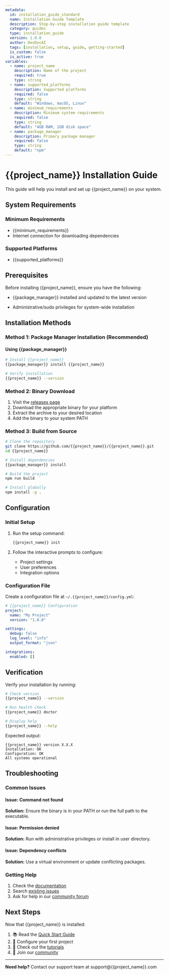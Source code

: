 ```yaml
---
metadata:
  id: installation_guide_standard
  name: Installation Guide Template
  description: Step-by-step installation guide template
  category: guides
  type: installation_guide
  version: 1.0.0
  author: DevDocAI
  tags: [installation, setup, guide, getting-started]
  is_custom: false
  is_active: true
variables:
  - name: project_name
    description: Name of the project
    required: true
    type: string
  - name: supported_platforms
    description: Supported platforms
    required: false
    type: string
    default: "Windows, macOS, Linux"
  - name: minimum_requirements
    description: Minimum system requirements
    required: false
    type: string
    default: "4GB RAM, 2GB disk space"
  - name: package_manager
    description: Primary package manager
    required: false
    type: string
    default: "npm"
---
```


# {{project_name}} Installation Guide

This guide will help you install and set up {{project_name}} on your system.

## System Requirements

### Minimum Requirements
- {{minimum_requirements}}
- Internet connection for downloading dependencies

### Supported Platforms
- {{supported_platforms}}

## Prerequisites

Before installing {{project_name}}, ensure you have the following:

<!-- IF package_manager -->
- {{package_manager}} installed and updated to the latest version
<!-- END IF -->
- Administrative/sudo privileges for system-wide installation

## Installation Methods

### Method 1: Package Manager Installation (Recommended)

<!-- IF package_manager -->
#### Using {{package_manager}}

```bash
# Install {{project_name}}
{{package_manager}} install {{project_name}}

# Verify installation
{{project_name}} --version
```
<!-- END IF -->

### Method 2: Binary Download

1. Visit the [releases page](https://github.com/{{project_name}}/releases)
2. Download the appropriate binary for your platform
3. Extract the archive to your desired location
4. Add the binary to your system PATH

### Method 3: Build from Source

```bash
# Clone the repository
git clone https://github.com/{{project_name}}/{{project_name}}.git
cd {{project_name}}

# Install dependencies
{{package_manager}} install

# Build the project
npm run build

# Install globally
npm install -g .
```

## Configuration

### Initial Setup

1. Run the setup command:
   ```bash
   {{project_name}} init
   ```

2. Follow the interactive prompts to configure:
   - Project settings
   - User preferences
   - Integration options

### Configuration File

Create a configuration file at `~/.{{project_name}}/config.yml`:

```yaml
# {{project_name}} Configuration
project:
  name: "My Project"
  version: "1.0.0"

settings:
  debug: false
  log_level: "info"
  output_format: "json"

integrations:
  enabled: []
```

## Verification

Verify your installation by running:

```bash
# Check version
{{project_name}} --version

# Run health check
{{project_name}} doctor

# Display help
{{project_name}} --help
```

Expected output:
```
{{project_name}} version X.X.X
Installation: OK
Configuration: OK
All systems operational
```

## Troubleshooting

### Common Issues

#### Issue: Command not found
**Solution:** Ensure the binary is in your PATH or run the full path to the executable.

#### Issue: Permission denied
**Solution:** Run with administrative privileges or install in user directory.

#### Issue: Dependency conflicts
**Solution:** Use a virtual environment or update conflicting packages.

### Getting Help

1. Check the [documentation](https://docs.{{project_name}}.com)
2. Search [existing issues](https://github.com/{{project_name}}/issues)
3. Ask for help in our [community forum](https://community.{{project_name}}.com)

## Next Steps

Now that {{project_name}} is installed:

1. 📚 Read the [Quick Start Guide](quickstart.md)
2. 🔧 Configure your first project
3. 🎯 Check out the [tutorials](tutorials/)
4. 🚀 Join our [community](https://community.{{project_name}}.com)

---

**Need help?** Contact our support team at support@{{project_name}}.com